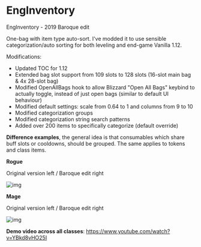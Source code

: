 # EngInventory
EngInventory - 2019 Baroque edit

One-bag with item type auto-sort. I've modded it to use sensible categorization/auto sorting for both leveling and end-game Vanilla 1.12.

Modifications:

- Updated TOC for 1.12
- Extended bag slot support from 109 slots to 128 slots (16-slot main bag & 4x 28-slot bag)
- Modified OpenAllBags hook to allow Blizzard "Open All Bags" keybind to actually toggle, instead of just open bags (similar to default UI behaviour)
- Modified default settings: scale from 0.64 to 1 and columns from 9 to 10
- Modified categorization groups
- Modified categorization string search patterns
- Added over 200 items to specifically categorize (default override)

**Difference examples**, the general idea is that consumables which share buff slots or cooldowns, should be grouped. The same applies to tokens and class items.


**Rogue**

Original version left / Baroque edit right

![img](https://imgur.com/jCUSbgF.png)




**Mage**

Original version left / Baroque edit right

![img](https://imgur.com/lf0tfw9.png)




**Demo video across all classes**: https://www.youtube.com/watch?v=YBkd8vHO25I
